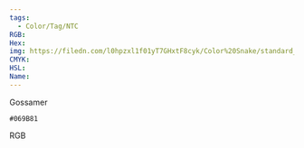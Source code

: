 ```yaml
---
tags:
  - Color/Tag/NTC
RGB:
Hex:
img: https://filedn.com/l0hpzxl1f01yT7GHxtF8cyk/Color%20Snake/standard_csv_to_svg/%23/069B81.svg
CMYK:
HSL:
Name:
---
```

Gossamer
```palette
#069B81
```
RGB
